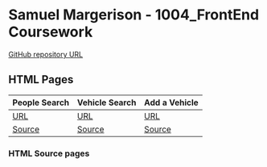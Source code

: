 # Samuel Margerison - 1004_FrontEnd Coursework 

[GitHub repository URL](https://github.com/Sammarger/1004_FrontEnd.git)

## HTML Pages

| People Search | Vehicle Search | Add a Vehicle |
|---------------|----------------|---------------|
| [URL](https://sammarger.github.io/1004_FrontEnd/people-search.html) | [URL](https://sammarger.github.io/1004_FrontEnd/vehicle-search.html) | [URL](https://sammarger.github.io/1004_FrontEnd/add-a-vehicle.html)|
| [Source](people-search.html) | [Source](vehicle-search.html)| [Source](add-a-vehicle.html)|

### HTML Source pages
